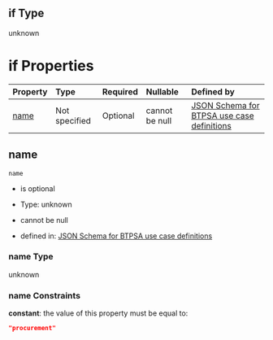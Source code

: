 ## if Type

unknown

# if Properties

| Property      | Type          | Required | Nullable       | Defined by                                                                                                                                                                                                        |
| :------------ | :------------ | :------- | :------------- | :---------------------------------------------------------------------------------------------------------------------------------------------------------------------------------------------------------------- |
| [name](#name) | Not specified | Optional | cannot be null | [JSON Schema for BTPSA use case definitions](btpsa-usecase-properties-services-items-allof-2-then-allof-41-if-properties-name.md "undefined#/properties/services/items/allOf/2/then/allOf/41/if/properties/name") |

## name



`name`

*   is optional

*   Type: unknown

*   cannot be null

*   defined in: [JSON Schema for BTPSA use case definitions](btpsa-usecase-properties-services-items-allof-2-then-allof-41-if-properties-name.md "undefined#/properties/services/items/allOf/2/then/allOf/41/if/properties/name")

### name Type

unknown

### name Constraints

**constant**: the value of this property must be equal to:

```json
"procurement"
```

